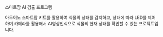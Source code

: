 스마트팜 AI 검출 프로그램

아두이노 스마트팜 키트를 활용하여 식물의 상태를 감지하고, 상태에 따라 LED를 제어하며 카메라를 활용해서 AI영상인식으로 식물의 현재 상태를 확인할 수 있는 프로젝트입니다.
